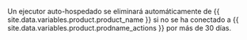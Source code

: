Un ejecutor auto-hospedado se eliminará automáticamente de {{ site.data.variables.product.product_name }} si no se ha conectado a {{ site.data.variables.product.prodname_actions }} por más de 30 días.
